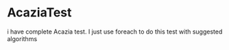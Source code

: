 # AcaziaTest
i have complete Acazia test.
I just use foreach to do this test with suggested algorithms
